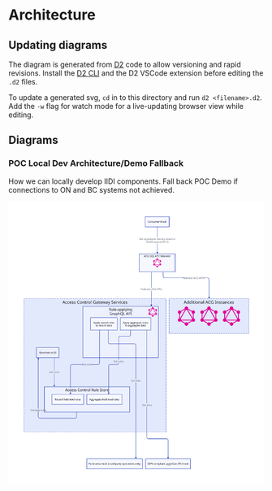 # Architecture

## Updating diagrams

The diagram is generated from [D2](https://d2lang.com/) code to allow versioning and rapid revisions. Install the [D2 CLI](https://d2lang.com/tour/install/) and the D2 VSCode extension before editing the `.d2` files.

To update a generated svg, `cd` in to this directory and run `d2 <filename>.d2`. Add the `-w` flag for watch mode for a live-updating browser view while editing.

## Diagrams

### POC Local Dev Architecture/Demo Fallback

How we can locally develop IIDI components. Fall back POC Demo if connections to ON and BC systems not achieved.

![POC Local Dev Architecture](poc-local-dev-architecture.svg)
